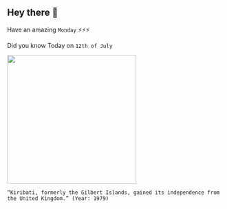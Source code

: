 ## Hey there 👋
Have an amazing `Monday` ⚡⚡⚡

Did you know Today on `12th of July`
 
 [<img src="https://upload.wikimedia.org/wikipedia/commons/3/3f/Flag_of_the_Gilbert_and_Ellice_Islands_%281937%E2%80%931976%29.svg" width="300" />](https://history.state.gov/countries/kiribati#:~:text=The%20United%20States%20recognized%20the,under%20the%20name%20of%20Kiribati.) 
 ```
“Kiribati, formerly the Gilbert Islands, gained its independence from the United Kingdom.” (Year: 1979)
```
